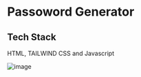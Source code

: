 # Passoword Generator
## Tech Stack
HTML, TAILWIND CSS and Javascript

![image](https://github.com/NasikhCL/password-generator/assets/94051728/2eebea9a-d4c6-49be-b5e2-bd8059a13749)
